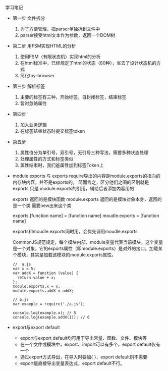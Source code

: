 学习笔记

* 第一步 文件拆分
  1. 为了方便管理，把parser单独拆到文件中
  2. parser接受html文本作为参数，返回一个DOM树

* 第二步 用FSM实现HTML的分析
  1. 使用FSM（有限状态机）实现html的分析
  2. 在html标准中，已经规定了html的状态（80种），省去了设计状态机的方式
  3. 简化toy-browser

* 第三步 解析标签
  1. 主要的标签有三种，开始标签，自封闭标签，结束标签
  2. 暂时忽略属性

* 第四步 '
  1. 加入业务逻辑
  2. 在标签结束状态时提交标签token

* 第五步
  1. 属性值分为单引号，双引号，无引号三种写法，需要多种状态处理
  2. 处理属性的方式和标签类似
  3. 属性结束时，我们爸属性加到标签Token上

* module exports 与 exports
  require导出的内容是module.exports的指向的内存块内容，并不是exports的。
  简而言之，区分他们之间的区别就是 exports 只是 module.exports的引用，辅助后者添加内容用的

  exports 返回的是模块函数
  module.exports 返回的是模块对象本身，返回的是一个类 需要new出来这个类

  exports.[function name] = [function name]
  moudle.exports = [function name]

  exports和moudle.exports同时用，会优先调用moudle.exports

  CommonJS规范规定，每个模块内部，module变量代表当前模块。这个变量是一个对象，它的exports属性（即module.exports）是对外的接口。加载某个模块，其实是加载该模块的module.exports属性。

      //  a.js
      var x = 5;
      var addX = function (value) {
        return value + x;
      };
      module.exports.x = x;
      module.exports.addX = addX;

      // b.js
      var example = require('./a.js');

      console.log(example.x); // 5
      console.log(example.addX(1)); // 6

* export与export default
  * export与export default均可用于导出常量、函数、文件、模块等
  * 在一个文件或模块中，export、import可以有多个，export default仅有一个
  * 通过export方式导出，在导入时要加{ }，export default则不需要
  * export能直接导出变量表达式，export default不行。
